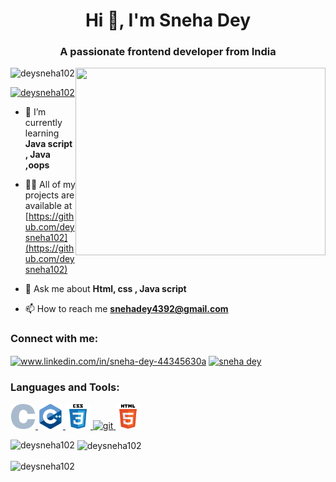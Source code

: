 <h1 align="center">Hi 👋, I'm Sneha Dey</h1>
<h3 align="center">A passionate frontend developer from India</h3>
<img align="right" height="300" width="400" src="https://c.tenor.com/-6m2vqRjKDEAAAAj/geek-girl.gif" />
<p align="left"> <img src="https://komarev.com/ghpvc/?username=deysneha102&label=Profile%20views&color=0e75b6&style=flat" alt="deysneha102" /> </p>

<p align="left"> <a href="https://github.com/ryo-ma/github-profile-trophy"><img src="https://github-profile-trophy.vercel.app/?username=deysneha102" alt="deysneha102" /></a> </p>

- 🌱 I’m currently learning **Java script , Java ,oops**

- 👨‍💻 All of my projects are available at [https://github.com/deysneha102](https://github.com/deysneha102)

- 💬 Ask me about **Html, css , Java script**

- 📫 How to reach me **snehadey4392@gmail.com**

<h3 align="left">Connect with me:</h3>
<p align="left">
<a href="https://linkedin.com/in/www.linkedin.com/in/sneha-dey-44345630a" target="blank"><img align="center" src="https://raw.githubusercontent.com/rahuldkjain/github-profile-readme-generator/master/src/images/icons/Social/linked-in-alt.svg" alt="www.linkedin.com/in/sneha-dey-44345630a" height="30" width="40" /></a>
<a href="https://fb.com/sneha dey" target="blank"><img align="center" src="https://raw.githubusercontent.com/rahuldkjain/github-profile-readme-generator/master/src/images/icons/Social/facebook.svg" alt="sneha dey" height="30" width="40" /></a>
</p>

<h3 align="left">Languages and Tools:</h3>
<p align="left"> <a href="https://www.cprogramming.com/" target="_blank" rel="noreferrer"> <img src="https://raw.githubusercontent.com/devicons/devicon/master/icons/c/c-original.svg" alt="c" width="40" height="40"/> </a> <a href="https://www.w3schools.com/cpp/" target="_blank" rel="noreferrer"> <img src="https://raw.githubusercontent.com/devicons/devicon/master/icons/cplusplus/cplusplus-original.svg" alt="cplusplus" width="40" height="40"/> </a> <a href="https://www.w3schools.com/css/" target="_blank" rel="noreferrer"> <img src="https://raw.githubusercontent.com/devicons/devicon/master/icons/css3/css3-original-wordmark.svg" alt="css3" width="40" height="40"/> </a> <a href="https://git-scm.com/" target="_blank" rel="noreferrer"> <img src="https://www.vectorlogo.zone/logos/git-scm/git-scm-icon.svg" alt="git" width="40" height="40"/> </a> <a href="https://www.w3.org/html/" target="_blank" rel="noreferrer"> <img src="https://raw.githubusercontent.com/devicons/devicon/master/icons/html5/html5-original-wordmark.svg" alt="html5" width="40" height="40"/> </a> </p>

<p><img align="left" src="https://github-readme-stats.vercel.app/api/top-langs?username=deysneha102&show_icons=true&locale=en&layout=compact" alt="deysneha102" /></p>

<p>&nbsp;<img align="center" src="https://github-readme-stats.vercel.app/api?username=deysneha102&show_icons=true&locale=en" alt="deysneha102" /></p>

<p><img align="center" src="https://github-readme-streak-stats.herokuapp.com/?user=deysneha102&" alt="deysneha102" /></p>
